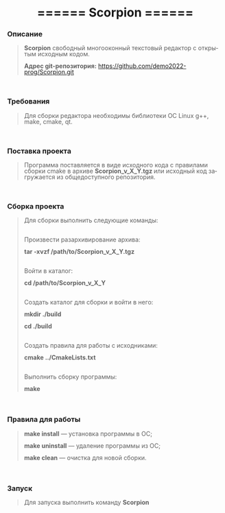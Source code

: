 <!DOCTYPE html>
<html>
<body>
<H1 align="center">====== Scorpion ======</H1>
</body>
<body lang="ru-RU" link="#000080" vlink="#800000" dir="ltr"><p style="line-height: 100%; margin-bottom: 0cm">
<h3>Описание</h3></p>

><p style="line-height: 100%; margin-bottom: 0cm"><b>Scorpion</b>
>свободный многооконный текстовый
>редактор с открытым исходным кодом.</p>
><p style="line-height: 100%; margin-bottom: 0cm"><b>Адрес
>git-репозитория:</b>
><a href="https://github.com/demo2022-prog/Scorpion.git">https://github.com/demo2022-prog/Scorpion.git</a></p>
<p style="line-height: 100%; margin-bottom: 0cm"><br/>

</p>
<p style="line-height: 100%; margin-bottom: 0cm"><h3>Требования</h3></p>

><p style="line-height: 100%; margin-bottom: 0cm">Для сборки
>редактора необходимы библиотеки ОС
>Linux g++, make, cmake, qt.</p>
<p style="line-height: 100%; margin-bottom: 0cm"><br/>

</p>
<p style="line-height: 100%; margin-bottom: 0cm"><h3>Поставка проекта</h3></p>

><p style="font-weight: normal; line-height: 100%; margin-bottom: 0cm">
>Программа поставляется в виде исходного
>кода с правилами сборки cmake в архиве
><b>Scorpion_v_X_Y.tgz </b>или исходный код загружается
>из общедоступного репозитория.</p>
<p style="line-height: 100%; margin-bottom: 0cm"><br/>

</p>
<p style="line-height: 100%; margin-bottom: 0cm"><h3>Сборка проекта</h3></p>

><p style="line-height: 100%; margin-bottom: 0cm">Для сборки
>выполнить следующие команды:</p>
><br>
><p style="line-height: 100%; margin-bottom: 0cm">Произвести
>разархивирование архива:</p>
><p style="line-height: 100%; margin-bottom: 0cm"><b>tar -xvzf
>/path/to/Scorpion_v_X_Y.tgz</b></p>
><br/>
><p style="line-height: 100%; margin-bottom: 0cm">Войти в
>каталог:</p>
><p style="line-height: 100%; margin-bottom: 0cm"><b>cd
>/path/to/Scorpion_v_X_Y</b></p>
><br/>
><p style="font-weight: normal; line-height: 100%; margin-bottom: 0cm">
>Создать каталог для сборки и войти в него:</p>
><p style="line-height: 100%; margin-bottom: 0cm"><b>mkdir ./build</b></p>
><p style="line-height: 100%; margin-bottom: 0cm"><b>cd ./build</b></p>
><br/>
><p style="line-height: 100%; margin-bottom: 0cm">Создать
>правила для работы с исходниками:</p>
><p style="line-height: 100%; margin-bottom: 0cm"><b>cmake
>../CmakeLists.txt</b></p>
><br/>
><p style="line-height: 100%; margin-bottom: 0cm">Выполнить
>сборку программы:</p>
><p style="line-height: 100%; margin-bottom: 0cm"><b>make</b></p>
<br/>

<p style="line-height: 100%; margin-bottom: 0cm"><h3>Правила для работы</h3></p>

><p style="font-weight: normal; line-height: 100%; margin-bottom: 0cm">
><b>make install</b> — установка программы в ОС;</p>
><p style="font-weight: normal; line-height: 100%; margin-bottom: 0cm">
><b>make uninstall</b> — удаление программы из ОС;</p>
><p style="font-weight: normal; line-height: 100%; margin-bottom: 0cm">
><b>make clean</b> — очистка для новой сборки.</p>
<br/>

<p style="line-height: 100%; margin-bottom: 0cm"><h3>Запуск</h3></p>

><p style="line-height: 100%; margin-bottom: 0cm"><span style="font-weight: normal">Для
>запуска выполнить команду </span><b>Scorpion</b></p>
</body>
</html>
